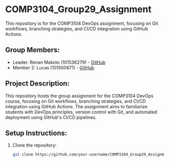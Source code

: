 # COMP3104_Group29_Assignment

This repository is for the COMP3104 DevOps assignment, focusing on Git workflows, branching strategies, and CI/CD integration using GitHub Actions.

## Group Members:
- Leader: Renan Makoto (101536279) - [GitHub](https://github.com/renanmakoto)
- Member 2: Lucas (101500671) - [GitHub](https://github.com/Stuaarts)

## Project Description:
This repository hosts the group assignment for the COMP3104 DevOps course, focusing on Git workflows, branching strategies, and CI/CD integration using GitHub Actions. The assignment aims to familiarize students with DevOps principles, version control with Git, and automated deployment using GitHub's CI/CD pipelines.

## Setup Instructions:
1. Clone the repository:
   ```bash
   git clone https://github.com/your-username/COMP3104_Group29_Assignment.git

